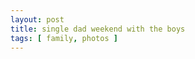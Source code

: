 ```yaml
---
layout: post
title: single dad weekend with the boys
tags: [ family, photos ]
---
```


<script src="https://cdn.jsdelivr.net/npm/publicalbum@latest/embed-ui.min.js" async></script>
<div class="pa-gallery-player-widget" style="width:100%; height:480px; display:none;"
  data-link="https://photos.app.goo.gl/VQELQLe7j1L2k4rF9"
  data-title="dad single parent weekend"
  data-description="6 new items added to shared album">
  <object data="https://lh3.googleusercontent.com/CIHiYCUWq51eOvAcVYIxD2WOQkVfxSpdjApqemKGGlCG4zdhkaLmrMpn3h5tX-zsuHLUHtG9wtDs9uDIpeeHhRU-fkXjPyN-IFKKPlOIediozisDm_WyE5Yl3WuWU3derGFYR5m-Hsw=w1920-h1080"></object>
  <object data="https://lh3.googleusercontent.com/dRK_kHZw4zSAeltRqhPEZfLBgCiud8tB1YGM42eJ-HpN9r5UHBLyGz1OEmItoJ5v-RmT57JpQ1qIgWxcD1qjq3cJG4YmYquicTiY26wUUf9M_DhuTG5aFacP5jy71NpkwlyVhN2tLrE=w1920-h1080"></object>
  <object data="https://lh3.googleusercontent.com/LIjpPQsxpU0PdSE_YrDNvREwKCxkZdW7rMbkwqtuk9T3hFLgAoKCMT5q6EeKVAp4x8VhFpLlrxuIOvZgwfYAlcz4PXW-iMyKIlXPZ5LVCxlIUIQbIa3DEh0Vabzwztl1yWT37aMHzz4=w1920-h1080"></object>
  <object data="https://lh3.googleusercontent.com/3N7Ja5Y1tnJR8TzQdh1xls5OKIB63wZuZnZl1dPYAdR4qNbyalZenIUgsKhaSaPADtUXjl5yUOvjiG7qsXPpiRKmQXBRgGVLm7i_7uGtNWsZtnuaqsmkKyb8DRD6Uy1U65dPzlPhQn8=w1920-h1080"></object>
  <object data="https://lh3.googleusercontent.com/X8msOb3zqgcsi4mur_FD5PcW9_sXC_SzAGUEw8aQggKaGAIRl7sh-geO7c7Pun-5Ixi3daP4pQx8RJPbNxpa_PeelXhz0fGDEr63yBB8ToLb1oJZpq6s3AoEKqXihI6ht-e0Ig3m1hQ=w1920-h1080"></object>
  <object data="https://lh3.googleusercontent.com/pS2M0PD-kxQh-cXp-JPxM77cP7e8Rb3aLo844hEUoK68tmP_YD9busyiCC8KrvE5LrLYEYq-bVtDb33Cn5GiALaGYp_TN9Vy-MtaPgEkyJjKlG0Ohv6Oc_xPY4KAoRBCa09MvQrCOAo=w1920-h1080"></object>
</div>
